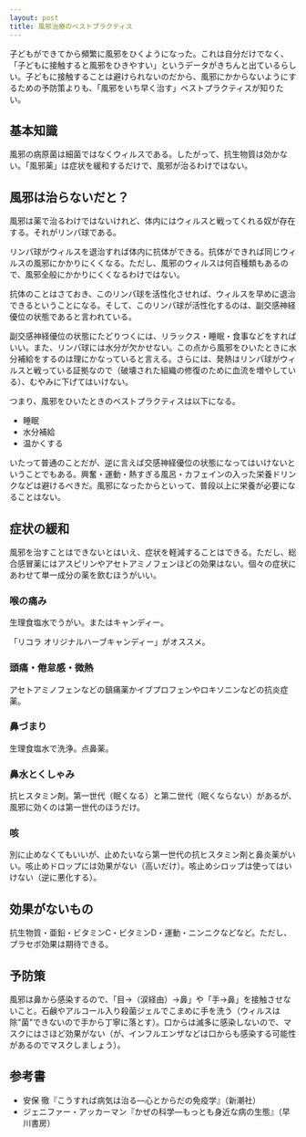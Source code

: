 ```yaml
---
layout: post
title: 風邪治療のベストプラクティス
---
```


子どもができてから頻繁に風邪をひくようになった。これは自分だけでなく、「子どもに接触すると風邪をひきやすい」というデータがきちんと出ているらしい。子どもに接触することは避けられないのだから、風邪にかからないようにするための予防策よりも、「風邪をいち早く治す」ベストプラクティスが知りたい。

## 基本知識

風邪の病原菌は細菌ではなくウィルスである。したがって、抗生物質は効かない。「風邪薬」は症状を緩和するだけで、風邪が治るわけではない。

## 風邪は治らないだと？

風邪は薬で治るわけではないけれど、体内にはウィルスと戦ってくれる奴が存在する。それがリンパ球である。

リンパ球がウィルスを退治すれば体内に抗体ができる。抗体ができれば同じウィルスの風邪にかかりにくくなる。ただし、風邪のウィルスは何百種類もあるので、風邪全般にかかりにくくなるわけではない。

抗体のことはさておき、このリンパ球を活性化させれば、ウィルスを早めに退治できるということになる。そして、このリンパ球が活性化するのは、副交感神経優位の状態であると言われている。

副交感神経優位の状態にたどりつくには、リラックス・睡眠・食事などをすればいい。また、リンパ球には水分が欠かせない。この点から風邪をひいたときに水分補給をするのは理にかなっていると言える。さらには、発熱はリンパ球がウィルスと戦っている証拠なので（破壊された組織の修復のために血流を増やしている）、むやみに下げてはいけない。

つまり、風邪をひいたときのベストプラクティスは以下になる。

* 睡眠
* 水分補給
* 温かくする

いたって普通のことだが、逆に言えば交感神経優位の状態になってはいけないということでもある。興奮・運動・熱すぎる風呂・カフェインの入った栄養ドリンクなどは避けるべきだ。風邪になったからといって、普段以上に栄養が必要になることはない。

## 症状の緩和

風邪を治すことはできないとはいえ、症状を軽減することはできる。ただし、総合感冒薬にはアスピリンやアセトアミノフェンほどの効果はない。個々の症状にあわせて単一成分の薬を飲むほうがいい。

### 喉の痛み

生理食塩水でうがい。またはキャンディー。

「リコラ オリジナルハーブキャンディー」がオススメ。

### 頭痛・倦怠感・微熱

アセトアミノフェンなどの鎮痛薬かイブプロフェンやロキソニンなどの抗炎症薬。

### 鼻づまり

生理食塩水で洗浄。点鼻薬。

### 鼻水とくしゃみ

抗ヒスタミン剤。第一世代（眠くなる）と第二世代（眠くならない）があるが、風邪に効くのは第一世代のほうだけ。

### 咳

別に止めなくてもいいが、止めたいなら第一世代の抗ヒスタミン剤と鼻炎薬がいい。咳止めドロップには効果がない（高いだけ）。咳止めシロップは使ってはいけない（逆に悪化する）。

## 効果がないもの

抗生物質・亜鉛・ビタミンC・ビタミンD・運動・ニンニクなどなど。ただし、プラセボ効果は期待できる。

## 予防策

風邪は鼻から感染するので、「目→（涙経由）→鼻」や「手→鼻」を接触させないこと。石鹸やアルコール入り殺菌ジェルでこまめに手を洗う（ウィルスは除"菌"できないので手から丁寧に落とす）。口からは滅多に感染しないので、マスクにはさほど効果がない（が、インフルエンザなどは口からも感染する可能性があるのでマスクしましょう）。

## 参考書

* 安保 徹『こうすれば病気は治る―心とからだの免疫学』（新潮社）
* ジェニファー・アッカーマン『かぜの科学―もっとも身近な病の生態』（早川書房）
